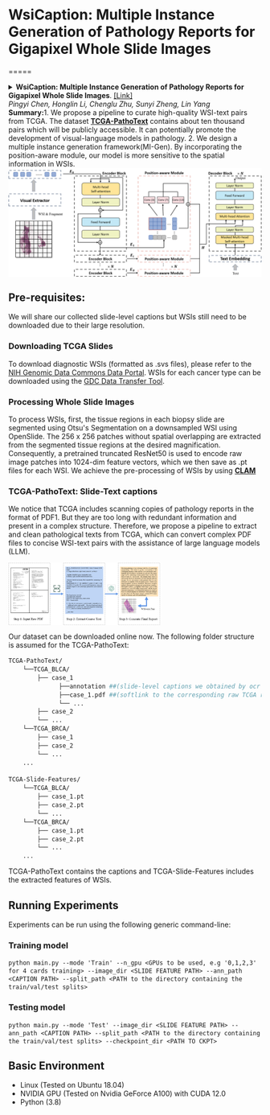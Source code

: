 # WsiCaption: Multiple Instance Generation of Pathology Reports for Gigapixel Whole Slide Images

=====
<details>
<summary>
    <b>WsiCaption: Multiple Instance Generation of Pathology Reports for Gigapixel Whole Slide Images</b>.
      <a href="https://arxiv.org/abs/2311.16480" target="blank">[Link]</a>
      <br><em>Pingyi Chen, Honglin Li, Chenglu Zhu, Sunyi Zheng, Lin Yang </em></br>
</summary>
</details>
 <b>Summary:</b>1. We propose a pipeline to curate high-quality WSI-text pairs from TCGA. The dataset <a href="https://drive.google.com/file/d/1KMvN8l7C8gUuD9Udl_NGlzEYR_A_nlQN/view?usp=drive_link" target="blank"><b>TCGA-PathoText</b></a> contains about ten thousand pairs which will be publicly accessible. It can potentially promote the development of visual-language models in pathology. 2. We design a multiple instance generation framework(MI-Gen). By incorporating the position-aware module, our model is more sensitive to the spatial information in WSIs.

<img src="pics/framework.png" width="1500px" align="center" />

## Pre-requisites:
We will share our collected slide-level captions but WSIs still need to be downloaded due to their large resolution.
### Downloading TCGA Slides
To download diagnostic WSIs (formatted as .svs files), please refer to the [NIH Genomic Data Commons Data Portal](https://portal.gdc.cancer.gov/). WSIs for each cancer type can be downloaded using the [GDC Data Transfer Tool](https://docs.gdc.cancer.gov/Data_Transfer_Tool/Users_Guide/Data_Download_and_Upload/).

### Processing Whole Slide Images
To process WSIs, first, the tissue regions in each biopsy slide are segmented using Otsu's Segmentation on a downsampled WSI using OpenSlide. The 256 x 256 patches without spatial overlapping are extracted from the segmented tissue regions at the desired magnification. Consequently, a pretrained truncated ResNet50 is used to encode raw image patches into 1024-dim feature vectors, which we then save as .pt files for each WSI. We achieve the pre-processing of WSIs by using <a href="https://github.com/mahmoodlab/CLAM" target="blank"><b>CLAM</b></a>

### TCGA-PathoText: Slide-Text captions
We notice that TCGA includes scanning copies of pathology reports in the format of PDF1. But they are too long with redundant information and present in a complex structure. Therefore, we propose a pipeline to extract and clean pathological texts from TCGA, which can convert complex PDF files to concise WSI-text pairs with the assistance of large language models (LLM).

<img src="pics/dpt.png" width = "60%" height = "60%" alt="dataset construction" align=center />
 
Our dataset can be downloaded online now. The following folder structure is assumed for the TCGA-PathoText:
```bash
TCGA-PathoText/
    └──TCGA_BLCA/
        ├── case_1
              ├──annotation ##(slide-level captions we obtained by ocr and GPT)
              ├──case_1.pdf ##(softlink to the corresponding raw TCGA report)
              └── ...
        ├── case_2
        └── ...
    └──TCGA_BRCA/
        ├── case_1
        ├── case_2
        └── ...
    ...

TCGA-Slide-Features/
    └──TCGA_BLCA/
        ├── case_1.pt
        ├── case_2.pt
        └── ...
    └──TCGA_BRCA/
        ├── case_1.pt
        ├── case_2.pt
        └── ...
    ...
```
TCGA-PathoText contains the captions and TCGA-Slide-Features includes the extracted features of WSIs.

## Running Experiments
Experiments can be run using the following generic command-line:
### Training model
```shell
python main.py --mode 'Train' --n_gpu <GPUs to be used, e.g '0,1,2,3' for 4 cards training> --image_dir <SLIDE FEATURE PATH> --ann_path <CAPTION PATH> --split_path <PATH to the directory containing the train/val/test splits> 
```
### Testing model
```shell
python main.py --mode 'Test' --image_dir <SLIDE FEATURE PATH> --ann_path <CAPTION PATH> --split_path <PATH to the directory containing the train/val/test splits> --checkpoint_dir <PATH TO CKPT>
```

## Basic Environment
* Linux (Tested on Ubuntu 18.04) 
* NVIDIA GPU (Tested on Nvidia GeForce A100) with CUDA 12.0
* Python (3.8)


